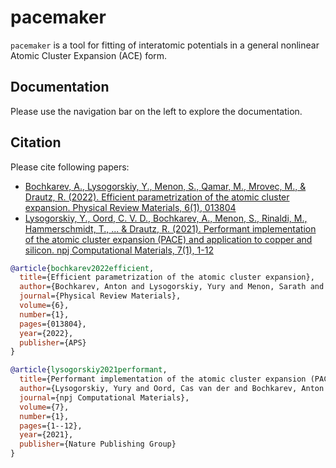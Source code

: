 # pacemaker

`pacemaker` is a tool for fitting of interatomic potentials in a general nonlinear Atomic Cluster Expansion (ACE) form.

## Documentation

Please use the navigation bar on the left to explore the documentation.


## Citation

Please cite following papers:

* [Bochkarev, A., Lysogorskiy, Y., Menon, S., Qamar, M., Mrovec, M., & Drautz, R. (2022). Efficient parametrization of the atomic cluster expansion. Physical Review Materials, 6(1), 013804](https://journals.aps.org/prmaterials/abstract/10.1103/PhysRevMaterials.6.013804)
* [Lysogorskiy, Y., Oord, C. V. D., Bochkarev, A., Menon, S., Rinaldi, M., Hammerschmidt, T., ... & Drautz, R. (2021). Performant implementation of the atomic cluster expansion (PACE) and application to copper and silicon. npj Computational Materials, 7(1), 1-12](https://www.nature.com/articles/s41524-021-00559-9)

```bibtex
@article{bochkarev2022efficient,
  title={Efficient parametrization of the atomic cluster expansion},
  author={Bochkarev, Anton and Lysogorskiy, Yury and Menon, Sarath and Qamar, Minaam and Mrovec, Matous and Drautz, Ralf},
  journal={Physical Review Materials},
  volume={6},
  number={1},
  pages={013804},
  year={2022},
  publisher={APS}
}

@article{lysogorskiy2021performant,
  title={Performant implementation of the atomic cluster expansion (PACE) and application to copper and silicon},
  author={Lysogorskiy, Yury and Oord, Cas van der and Bochkarev, Anton and Menon, Sarath and Rinaldi, Matteo and Hammerschmidt, Thomas and Mrovec, Matous and Thompson, Aidan and Cs{\'a}nyi, G{\'a}bor and Ortner, Christoph and others},
  journal={npj Computational Materials},
  volume={7},
  number={1},
  pages={1--12},
  year={2021},
  publisher={Nature Publishing Group}
}
```
